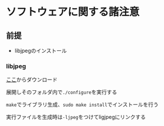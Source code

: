 # ソフトウェアに関する諸注意

## 前提
- libjpegのインストール


### libjpeg

[ここ](http://www.ijg.org/)からダウンロード

展開しそのフォルダ内で`./configure`を実行する

`make`でライブラリ生成、`sudo make install`でインストールを行う

実行ファイルを生成時は`-ljpeg`をつけてligjpegにリンクする